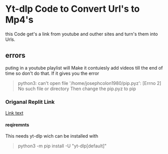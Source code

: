 # Yt-dlp Code to Convert Url's to Mp4's
this Code get's a link from youtube and outher sites and turn's
them into Urls. 
## errors
puting in a youtube playlist will Make it contuiesly add videos till the end of time  so don't do that.
If it gives you the error
>python3: can't open file '/home/josephcolon1980/pip.pyz': [Errno 2] No such file or directory
Then change the pip.pyz to pip
### Origanal Replit Link
[Link text](https://replit.com/@josephcolon1980/Yotube-To-mp3?v=1)
#### reqiremnts
This needs yt-dlp wich can be installed with
> python3 -m pip install -U "yt-dlp[default]"
